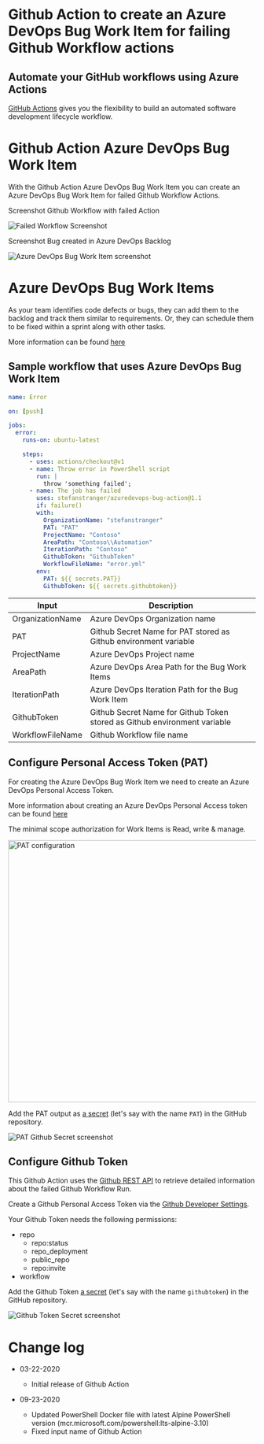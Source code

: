 # Github Action to create an Azure DevOps Bug Work Item for failing Github Workflow actions

## Automate your GitHub workflows using Azure Actions

[GitHub Actions](https://help.github.com/en/articles/about-github-actions)  gives you the flexibility to build an automated software development lifecycle workflow.

# Github Action Azure DevOps Bug Work Item

With the Github Action Azure DevOps Bug Work Item you can create an Azure DevOps Bug Work Item for failed Github Workflow Actions.

Screenshot Github Workflow with failed Action

![Failed Workflow Screenshot](FailedWorkflow.png)

Screenshot Bug created in Azure DevOps Backlog

![Azure DevOps Bug Work Item screenshot](AzDBugWorkItem.png)

# Azure DevOps Bug Work Items

As your team identifies code defects or bugs, they can add them to the backlog and track them similar to requirements. Or, they can schedule them to be fixed within a sprint along with other tasks.

More information can be found [here](https://docs.microsoft.com/en-us/azure/devops/organizations/settings/show-bugs-on-backlog?view=azure-devops)

## Sample workflow that uses Azure DevOps Bug Work Item

```yaml
name: Error

on: [push]

jobs:
  error:
    runs-on: ubuntu-latest

    steps:
      - uses: actions/checkout@v1
      - name: Throw error in PowerShell script
        run: |
          throw 'something failed';
      - name: The job has failed
        uses: stefanstranger/azuredevops-bug-action@1.1
        if: failure()
        with:
          OrganizationName: "stefanstranger"
          PAT: "PAT"
          ProjectName: "Contoso"
          AreaPath: "Contoso\\Automation"
          IterationPath: "Contoso"
          GithubToken: "GithubToken"
          WorkflowFileName: "error.yml"
        env:
          PAT: ${{ secrets.PAT}}
          GithubToken: ${{ secrets.githubtoken}}

```

| Input            | Description                                                               |
| ---------------- | ------------------------------------------------------------------------- |
| OrganizationName | Azure DevOps Organization name                                            |
| PAT              | Github Secret Name for PAT stored as Github environment variable          |
| ProjectName      | Azure DevOps Project name                                                 |
| AreaPath         | Azure DevOps Area Path for the Bug Work Items                             |
| IterationPath    | Azure DevOps Iteration Path for the Bug Work Item                         |
| GithubToken      | Github Secret Name for Github Token stored as Github environment variable |
| WorkflowFileName | Github Workflow file name                                                 |

## Configure Personal Access Token (PAT)

For creating the Azure DevOps Bug Work Item we need to create an Azure DevOps Personal Access Token.

More information about creating an Azure DevOps Personal Access token can be found [here](https://docs.microsoft.com/en-us/azure/devops/organizations/accounts/use-personal-access-tokens-to-authenticate?view=azure-devops&tabs=preview-page)

The minimal scope authorization for Work Items is Read, write & manage.

<img src="PAT.png" alt="PAT configuration" width="700" height="533"/>

Add the PAT output as [a secret](https://aka.ms/create-secrets-for-GitHub-workflows) (let's say with the name `PAT`) in the GitHub repository.

![PAT Github Secret screenshot](PATGHSecret.png)

## Configure Github Token

This Github Action uses the [Github REST API](https://developer.github.com/v3/) to retrieve detailed information about the failed Github Workflow Run.

Create a Github Personal Access Token via the [Github Developer Settings](https://github.com/settings/tokens).

Your Github Token needs the following permissions:

* repo
    * repo:status
    * repo_deployment
    * public_repo
    * repo:invite
* workflow

Add the Github Token [a secret](https://aka.ms/create-secrets-for-GitHub-workflows) (let's say with the name `githubtoken`) in the GitHub repository.

![Github Token Secret screenshot](GithubTokenSecret.png)

# Change log

* 03-22-2020
    * Initial release of Github Action

* 09-23-2020
    * Updated PowerShell Docker file with latest Alpine PowerShell version (mcr.microsoft.com/powershell:lts-alpine-3.10)
    * Fixed input name of Github Action
    
